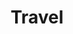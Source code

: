 ---
layout: tag-list
type: tag
title: Travel
slug: travel
category: personal
sidebar: true
order: 1
description: >
   A log for my adventures around the world.
---